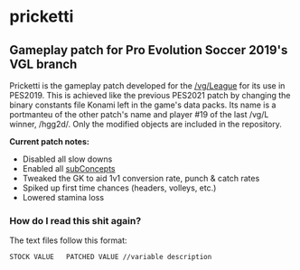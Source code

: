 # pricketti
## Gameplay patch for Pro Evolution Soccer 2019's VGL branch

Pricketti is the gameplay patch developed for the [/vg/League](https://implyingrigged.info/wiki//vg/_League) for its use in PES2019. This is achieved like the previous PES2021 patch by changing the binary constants file Konami left in the game's data packs. Its name is a portmanteu of the other patch's name and player #19 of the last /vg/L winner, /hgg2d/. Only the modified objects are included in the repository.

**Current patch notes:**
- Disabled all slow downs
- Enabled all [subConcepts](https://implyingrigged.info/wiki/User:MarcoZ/dt18_Files_Breakdown#Team)
- Tweaked the GK to aid 1v1 conversion rate, punch & catch rates
- Spiked up first time chances (headers, volleys, etc.)
- Lowered stamina loss


### How do I read this shit again?
The text files follow this format:
```bash
STOCK VALUE   PATCHED VALUE //variable description
```
